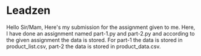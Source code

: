 # Leadzen

 Hello Sir/Mam, 
  Here's my submission for the assignment given to me.
  Here, I have done an assignment named part-1.py and part-2.py and according to the given assignment the data is stored.
  For part-1 the data is stored in product_list.csv, part-2 the data is stored in product_data.csv.
  
